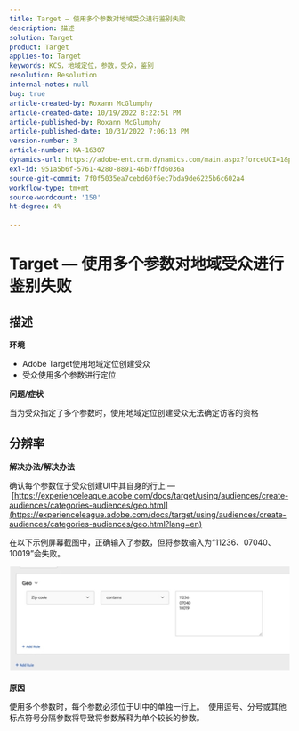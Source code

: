 ```yaml
---
title: Target — 使用多个参数对地域受众进行鉴别失败
description: 描述
solution: Target
product: Target
applies-to: Target
keywords: KCS，地域定位，参数，受众，鉴别
resolution: Resolution
internal-notes: null
bug: true
article-created-by: Roxann McGlumphy
article-created-date: 10/19/2022 8:22:51 PM
article-published-by: Roxann McGlumphy
article-published-date: 10/31/2022 7:06:13 PM
version-number: 3
article-number: KA-16307
dynamics-url: https://adobe-ent.crm.dynamics.com/main.aspx?forceUCI=1&pagetype=entityrecord&etn=knowledgearticle&id=1c1274c8-eb4f-ed11-bba2-00224808679b
exl-id: 951a5b6f-5761-4280-8891-46b7ffd6036a
source-git-commit: 7f0f5035ea7cebd60f6ec7bda9de6225b6c602a4
workflow-type: tm+mt
source-wordcount: '150'
ht-degree: 4%

---
```


# Target — 使用多个参数对地域受众进行鉴别失败

## 描述


<b>环境</b>

- Adobe Target使用地域定位创建受众
- 受众使用多个参数进行定位


<b>问题/症状</b>

当为受众指定了多个参数时，使用地域定位创建受众无法确定访客的资格




## 分辨率


<b>解决办法/解决办法</b>

确认每个参数位于受众创建UI中其自身的行上 —  [https://experienceleague.adobe.com/docs/target/using/audiences/create-audiences/categories-audiences/geo.html](https://experienceleague.adobe.com/docs/target/using/audiences/create-audiences/categories-audiences/geo.html?lang=en)

在以下示例屏幕截图中，正确输入了参数，但将参数输入为“11236、07040、10019”会失败。

![](assets/e6a271f9-4e59-ed11-9561-6045bd006e5a.png)

<b>原因</b>

使用多个参数时，每个参数必须位于UI中的单独一行上。  使用逗号、分号或其他标点符号分隔参数将导致将参数解释为单个较长的参数。
